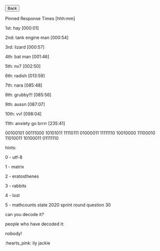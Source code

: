 <html>
<form action="https://potato2017.github.io/">
<button type="submit">Back</button>
</form>
<p>Pinned Response Times [hhh:mm]</p>
<p>1st: hay [000:01]</p>
<p>2nd: tank engine man [000:54]</p>
<p>3rd: lizard [000:57]</p>
<p>4th: bat man [001:46]</p>
<p>5th: nv7 [002:50]</p>
<p>6th: radish [013:59]</p>
<p>7th: nara [085:48]</p>
<p>8th: grubby!!! [085:56]</p>
<p>9th: aussn [087:07]</p>
<p>10th: vv! [098:04]</p>
<p>11th: anxiety go brrrr [235:41]</p>
<p></p>
<p>00100101 00111000 10101011 11110111 01000011 11111110 10010000 11100010 11010011 10100011 01111110</p>
<p></p>
<p>hints:</p>
<p>0 - utf-8</p>
<p>1 - matrix</p>
<p>2 - eratosthenes</p>
<p>3 - rabbits</p>
<p>4 - lost</p>
<p>5 - mathcounts state 2020 sprint round question 30</p>
<p></p>
<p>can you decode it?</p>
<p>people who have decoded it:</p>
<p>nobody!</p>
<p>:hearts_pink: ily jackie</p>
